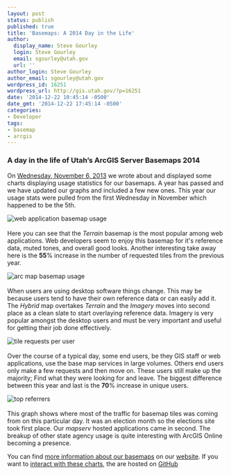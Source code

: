 ```yaml
---
layout: post
status: publish
published: true
title: 'Basemaps: A 2014 Day in the Life'
author:
  display_name: Steve Gourley
  login: Steve Gourley
  email: sgourley@utah.gov
  url: ''
author_login: Steve Gourley
author_email: sgourley@utah.gov
wordpress_id: 16251
wordpress_url: http://gis.utah.gov/?p=16251
date: '2014-12-22 10:45:14 -0500'
date_gmt: '2014-12-22 17:45:14 -0500'
categories:
- Developer
tags:
- basemap
- arcgis
---
```

<h3>A day in the life of Utah’s ArcGIS Server Basemaps 2014</h3>
<p>On <a href="/a-day-in-the-life-of-utahs-arcgis-server-base-maps/">Wednesday, November 6, 2013</a> we wrote about and displayed some charts displaying usage statistics for our basemaps. A year has passed and we have updated our graphs and included a few new ones. This year our usage stats were pulled from the first Wednesday in November which happened to be the 5th.</p>
<p><img src="/wp-content/uploads/2014.basemaps.png" alt="web application basemap usage"><br><br />
Here you can see that the <i>Terrain</i> basemap is the most popular among web applications. Web developers seem to enjoy this basemap for it&#39;s reference data, muted tones, and overall good looks.  Another interesting take away here is the <strong>55</strong>% increase in the number of requested tiles from the previous year.</p>
<p><img src="/wp-content/uploads/2014.basemaps.arcmap.png" alt="arc map basemap usage"><br><br />
When users are using desktop software things change. This may be because users tend to have their own reference data or can easily add it. The <i>Hybrid</i> map overtakes <i>Terrain</i> and the <i>Imagery</i> moves into second place as a clean slate to start overlaying reference data. Imagery is very popular amongst the desktop users and must be very important and useful for getting their job done effectively.</p>
<p><img src="/wp-content/uploads/2014.request.user_.png" alt="tile requests per user"><br><br />
Over the course of a typical day, some end users, be they GIS staff or web applications, use the base map services in large volumes. Others end users only make a few requests and then move on. These users still make up the majority; Find what they were looking for and leave. The biggest difference between this year and last is the <strong>70</strong>% increase in unique users.</p>
<p><img src="/wp-content/uploads/2014.refer_.png" alt="top referrers"><br><br />
This graph shows where most of the traffic for basemap tiles was coming from on this particular day. It was an election month so the elections site took first place. Our <i>mapserv</i> hosted applications came in second. The breakup of other state agency usage is quite interesting with ArcGIS Online becoming a presence. </p>
<p>You can find <a href="/developer/base-maps/">more information about our basemaps</a> on our <a href="/">website</a>. If you want to <a href="http://steveoh.github.io/Charts">interact with these charts</a>, the are hosted on <a href="http://steveoh.github.io/Charts">GitHub</a></p>
